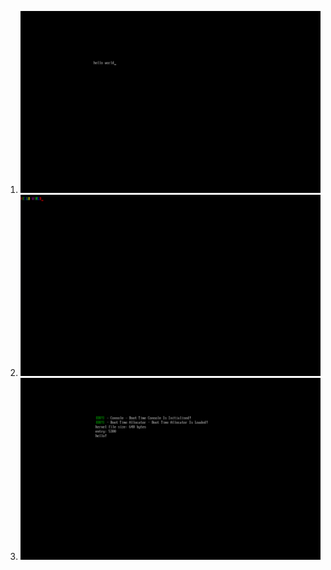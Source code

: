  1. 
    ![](../images/screenshots/1_hello_world.png)
2. 
    ![](../images/screenshots/2_hello_world_colours.png)
 3. 
    ![](../images/screenshots/3_loading_kernel.png)